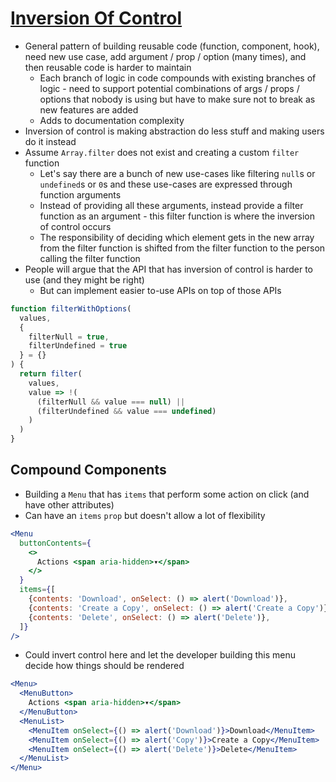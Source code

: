 # [Inversion Of Control](https://kentcdodds.com/blog/inversion-of-control)

* General pattern of building reusable code (function, component, hook), need new use case, add argument / prop / option (many times), and then reusable code is harder to maintain
  * Each branch of logic in code compounds with existing branches of logic - need to support potential combinations of args / props / options that nobody is using but have to make sure not to break as new features are added
  * Adds to documentation complexity
* Inversion of control is making abstraction do less stuff and making users do it instead
* Assume `Array.filter` does not exist and creating a custom `filter` function
  * Let's say there are a bunch of new use-cases like filtering `null`s or `undefined`s or `0`s and these use-cases are expressed through function arguments
  * Instead of providing all these arguments, instead provide a filter function as an argument - this filter function is where the inversion of control occurs
  * The responsibility of deciding which element gets in the new array from the filter function is shifted from the filter function to the person calling the filter function
* People will argue that the API that has inversion of control is harder to use (and they might be right)
  * But can implement easier to-use APIs on top of those APIs

```javascript
function filterWithOptions(
  values,
  {
    filterNull = true,
    filterUndefined = true
  } = {}
) {
  return filter(
    values,
    value => !(
      (filterNull && value === null) ||
      (filterUndefined && value === undefined)
    )
  )
}
```

## Compound Components

* Building a `Menu` that has `items` that perform some action on click (and have other attributes)
* Can have an `items` `prop` but doesn't allow a lot of flexibility

```jsx
<Menu
  buttonContents={
    <>
      Actions <span aria-hidden>▾</span>
    </>
  }
  items={[
    {contents: 'Download', onSelect: () => alert('Download')},
    {contents: 'Create a Copy', onSelect: () => alert('Create a Copy')},
    {contents: 'Delete', onSelect: () => alert('Delete')},
  ]}
/>
```

* Could invert control here and let the developer building this menu decide how things should be rendered

```jsx
<Menu>
  <MenuButton>
    Actions <span aria-hidden>▾</span>
  </MenuButton>
  <MenuList>
    <MenuItem onSelect={() => alert('Download')}>Download</MenuItem>
    <MenuItem onSelect={() => alert('Copy')}>Create a Copy</MenuItem>
    <MenuItem onSelect={() => alert('Delete')}>Delete</MenuItem>
  </MenuList>
</Menu>
```